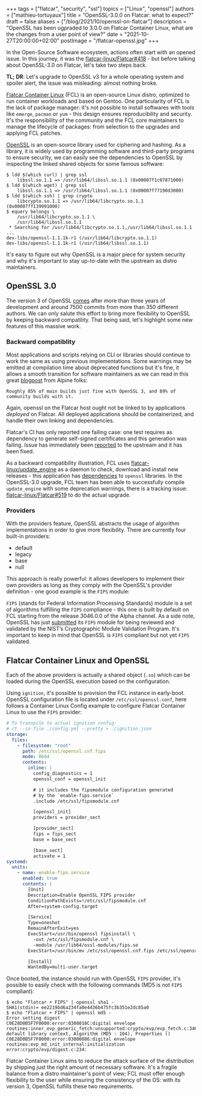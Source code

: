 +++
tags = ["flatcar", "security", "ssl"]
topics = ["Linux", "openssl"]
authors = ["mathieu-tortuyaux"]
title = "OpenSSL-3.0.0 on Flatcar: what to expect?"
draft = false
aliases = ["/blog/2021/10/openssl-on-flatcar"]
description = "OpenSSL has been ugpraded to 3.0.0 on Flatcar Container Linux, what are the changes from a user point of view?"
date = "2021-10-27T20:00:00+02:00"
postImage = "/flatcar-openssl.jpg"
+++

In the Open-Source Software ecosystem, actions often start with an opened issue. In this journey, it was the [flatcar-linux/Flatcar#418][issue-418] - but before talking about OpenSSL-3.0 on Flatcar, let's take two steps back.

**TL; DR**: Let's upgrade to OpenSSL v3 for a whole operating system and spoiler alert, the issue was misleading: almost nothing broke.

[Flatcar Container Linux][flatcar] (FCL) is an open-source Linux distro, optimized to run container workloads and based on Gentoo. One particularity of FCL is the lack of package manager: it's not possible to install softwares with tools like `emerge`, `pacman` or `yum` - this design ensures reproducibility and security.
It's the responsibility of the community and the FCL core maintainers to manage the lifecycle of packages: from selection to the upgrades and applying FCL patches.

[OpenSSL][openssl] is an open-source library used for ciphering and hashing. As a library, it is widely used by programming software and third-party programs to ensure security, we can easily see the dependencies to OpenSSL by inspecting the linked shared objects for some famous software:

```shell
$ ldd $(which curl) | grep ssl
	libssl.so.1.1 => /usr/lib64/libssl.so.1.1 (0x00007f1c07871000)
$ ldd $(which wget) | grep ssl
	libssl.so.1.1 => /usr/lib64/libssl.so.1.1 (0x00007f77190d3000)
$ ldd $(which ssh) | grep crypto
	libcrypto.so.1.1 => /usr/lib64/libcrypto.so.1.1 (0x00007ff139991000)
$ equery belongs \
    /usr/lib64/libcrypto.so.1.1 \
    /usr/lib64/libssl.so.1.1
 * Searching for /usr/lib64/libcrypto.so.1.1,/usr/lib64/libssl.so.1.1 ...
dev-libs/openssl-1.1.1k-r1 (/usr/lib64/libcrypto.so.1.1)
dev-libs/openssl-1.1.1k-r1 (/usr/lib64/libssl.so.1.1)
```

It's easy to figure out why OpenSSL is a major piece for system security and why it's important to stay up-to-date with the upstream as distro maintainers.

## OpenSSL 3.0

The version 3 of OpenSSL [comes][openssl-released] after more than three years of development and around 7500 commits from more than 350 different authors. We can only salute this effort to bring more flexibility to OpenSSL by keeping backward compatility. That being said, let's highlight some new features of this massive work.

### Backward compatiblity

Most applications and scripts relying on CLI or libraries should continue to work the same as using previous implementations. Some warnings may be emitted at compilation time about deprecated functions but it's fine, it allows a smooth transition for software maintainers as we can read in this great [blogpost][alpine-openssl] from Alpine folks:
```
Roughly 85% of main builds just fine with OpenSSL 3, and 89% of community builds with it.
```

Again, openssl on the Flatcar host ought not be linked to by applications _deployed_ on Flatcar. All deployed applications should be containerized, and handle their own linking and dependencies.

Flatcar's CI has only reported one failing case: one test requires as dependency to generate self-signed certificates and this generation was failing. Issue has immediately been [reported][issue-16720] to the upstream and it has been fixed.

As a backward compatibility illustration, FCL uses [flatcar-linux/update_engine][update-engine] as a daemon to check, download and install new releases - this application has [dependencies][openssl-dependencies] to `openssl` libraries. In the OpenSSL-3.0 upgrade, FCL team has been able to successfully compile `update_engine` with some deprecation warnings, there is a tracking issue: [flatcar-linux/Flatcar#519][issue-519] to do the actual upgrade.

### Providers

With the providers feature, OpenSSL abstracts the usage of algorithm implementations in order to give more flexibility. There are currently four built-in providers:
* default
* legacy
* base
* null

This approach is really powerful: it allows developers to implement their own providers as long as they comply with the OpenSSL's provider definition - one good example is the `FIPS` module:

`FIPS` (stands for Federal Information Processing Standards) module is a set of algorithms fulfilling the `FIPS` compliance - this one is built by default on FCL starting from the release 3046.0.0 of the Alpha channel.
As a side note, OpenSSL has just [submitted][fips-submission] its `FIPS` module for being reviewed and validated by the NIST’s Cryptographic Module Validation Program. It's important to keep in mind that OpenSSL is `FIPS` compliant but not yet `FIPS` validated.

## Flatcar Container Linux and OpenSSL

Each of the above providers is actually a shared object (`.so`) which can be loaded during the OpenSSL execution based on the configuration.

Using `ignition`, it's possible to provision the FCL instance in early-boot. OpenSSL configuration file is located under `/etc/ssl/openssl.conf`, here follows a Container Linux Config example to configure Flatcar Container Linux to use the `FIPS` provider:

```yml
# To transpile to actual ignition config:
# ct --in-file ./config.yml --pretty > ./ignition.json
storage:
  files:
    - filesystem: "root"
      path: /etc/ssl/openssl.cnf.fips
      mode: 0644
      contents:
        inline: |
          config_diagnostics = 1
          openssl_conf = openssl_init

          # it includes the fipsmodule configuration generated
          # by the `enable-fips.service`
          .include /etc/ssl/fipsmodule.cnf

          [openssl_init]
          providers = provider_sect

          [provider_sect]
          fips = fips_sect
          base = base_sect

          [base_sect]
          activate = 1
systemd:
  units:
    - name: enable-fips.service
      enabled: true
      contents: |
        [Unit]
        Description=Enable OpenSSL FIPS provider
        ConditionPathExists=!/etc/ssl/fipsmodule.cnf
        After=system-config.target

        [Service]
        Type=oneshot
        RemainAfterExit=yes
        ExecStart=/usr/bin/openssl fipsinstall \
          -out /etc/ssl/fipsmodule.cnf \
          -module /usr/lib64/ossl-modules/fips.so
        ExecStart=/usr/bin/mv /etc/ssl/openssl.cnf.fips /etc/ssl/openssl.cnf

        [Install]
        WantedBy=multi-user.target
```

Once booted, the instance should run with OpenSSL `FIPS` provider, it's possible to easily check with the following commands (MD5 is not `FIPS` compliant):

```shell
$ echo "Flatcar + FIPS" | openssl sha1 -
SHA1(stdin)= ee2219bd6a234fa0e4436b475fc3b351e2dc85a0
$ echo "Flatcar + FIPS" | openssl md5 -
Error setting digest
C0E28D0B5F7F0000:error:0308010C:digital envelope routines:inner_evp_generic_fetch:unsupported:crypto/evp/evp_fetch.c:346:Global default library context, Algorithm (MD5 : 104), Properties ()
C0E28D0B5F7F0000:error:03000086:digital envelope routines:evp_md_init_internal:initialization error:crypto/evp/digest.c:234:
```

Flatcar Container Linux aims to reduce the attack surface of the distribution by shipping just the right amount of necessary software. It's a fragile balance from a distro maintainer's point of view; FCL must offer enough flexibility to the user while ensuring the consistency of the OS: with its version 3, OpenSSL fulfills these two requirements.

[issue-418]: https://github.com/flatcar-linux/Flatcar/issues/418
[flatcar]: https://flatcar-linux.org
[openssl]: https://www.openssl.org
[update-engine]: https://github.com/flatcar-linux/update_engine
[openssl-dependencies]: https://github.com/flatcar-linux/update_engine/blob/flatcar-master/src/update_engine/omaha_hash_calculator.cc#L10-L12
[issue-519]: https://github.com/flatcar-linux/Flatcar/issues/519
[820173]:https://bugs.gentoo.org/820173
[alpine-openssl]: https://ariadne.space/2021/10/01/bits-related-to-alpine-security-initiatives-in-september/
[fips-submission]: https://www.openssl.org/blog/blog/2021/09/22/OpenSSL3-fips-submission/
[issue-16720]: https://github.com/openssl/openssl/issues/16720
[alpine-openssl]: https://ariadne.space/2021/09/16/the-long-term-consequences-of-maintainers-actions/
[openssl-released]: https://www.openssl.org/blog/blog/2021/09/07/OpenSSL3.Final/
